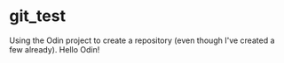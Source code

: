 # git_test
Using the Odin project to create a repository (even though I've created a few already).
Hello Odin!